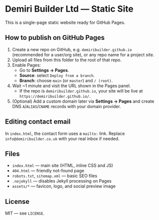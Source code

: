 # Demiri Builder Ltd — Static Site

This is a single-page static website ready for GitHub Pages.

## How to publish on GitHub Pages

1. Create a new repo on GitHub, e.g. `demiribuilder.github.io` (recommended for a user/org site), or any repo name for a project site.
2. Upload all files from this folder to the root of that repo.
3. Enable Pages:
   - Go to **Settings → Pages**.
   - **Source**: select `Deploy from a branch`.
   - **Branch**: choose `main` (or `master`) and `/ (root)`.
4. Wait ~1 minute and visit the URL shown in the Pages panel.
   - If the repo is `demiribuilder.github.io`, your site will be live at `https://demiribuilder.github.io/`.
5. (Optional) Add a custom domain later via **Settings → Pages** and create DNS `A`/`ALIAS`/`CNAME` records with your domain provider.

## Editing contact email
In `index.html`, the contact form uses a `mailto:` link. Replace `info@demiribuilder.co.uk` with your real inbox if needed.

## Files
- `index.html` — main site (HTML, inline CSS and JS)
- `404.html` — friendly not-found page
- `robots.txt`, `sitemap.xml` — basic SEO files
- `.nojekyll` — disables Jekyll processing on Pages
- `assets/*` — favicon, logo, and social preview image

## License
MIT — see `LICENSE`.
